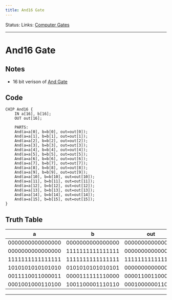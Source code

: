 ```yaml
---
title: And16 Gate
---
```

Status:
Links: [Computer Gates](out/computer-gates.md)
___
# And16 Gate
## Notes
- 16 bit verison of [And Gate](out/and-gate.md)

## Code
```
CHIP And16 {
    IN a[16], b[16];
    OUT out[16];

    PARTS:
    And(a=a[0], b=b[0], out=out[0]);
	And(a=a[1], b=b[1], out=out[1]);
	And(a=a[2], b=b[2], out=out[2]);
	And(a=a[3], b=b[3], out=out[3]);
	And(a=a[4], b=b[4], out=out[4]);
	And(a=a[5], b=b[5], out=out[5]);
	And(a=a[6], b=b[6], out=out[6]);
	And(a=a[7], b=b[7], out=out[7]);
	And(a=a[8], b=b[8], out=out[8]);
	And(a=a[9], b=b[9], out=out[9]);
	And(a=a[10], b=b[10], out=out[10]);
	And(a=a[11], b=b[11], out=out[11]);
	And(a=a[12], b=b[12], out=out[12]);
	And(a=a[13], b=b[13], out=out[13]);
	And(a=a[14], b=b[14], out=out[14]);
	And(a=a[15], b=b[15], out=out[15]);
}
```
## Truth Table
a|b|out
--|--|--
0000000000000000 | 0000000000000000 | 0000000000000000 |
0000000000000000 | 1111111111111111 | 0000000000000000 |
1111111111111111 | 1111111111111111 | 1111111111111111 |
1010101010101010 | 0101010101010101 | 0000000000000000 |
0011110011000011 | 0000111111110000 | 0000110011000000 |
0001001000110100 | 1001100001110110 | 0001000000110100 |

___